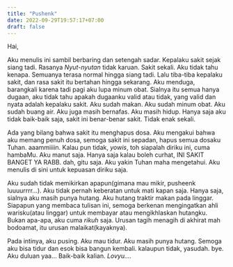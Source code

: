 ```yaml
---
title: "Pushenk"
date: 2022-09-29T19:57:17+07:00
draft: false
---
```


Hai,  

Aku menulis ini sambil berbaring dan setengah sadar. Kepalaku sakit sejak siang tadi. Rasanya *Nyut-nyutan* tidak karuan. Sakit sekali. Aku tidak tahu kenapa. Semuanya terasa normal hingga siang tadi. Lalu tiba-tiba kepalaku sakit, dan rasa sakit itu bertahan hingga sekarang. Aku menduga, barangkali karena tadi pagi aku lupa minum obat. Sialnya itu semua hanya dugaan, aku tidak tahu apakah dugaanku valid atau tidak, yang valid dan nyata adalah kepalaku sakit. Aku sudah makan. Aku sudah minum obat. Aku sudah buang air. Aku juga masih bernafas. Aku masih hidup. Hanya saja aku tidak baik-baik saja, sakit ini benar-benar sakit. Tidak enak sekali.  

Ada yang bilang bahwa sakit itu menghapus dosa. Aku mengakui bahwa aku memang penuh dosa, semoga sakit ini sepadan, hapus semua dosaku Tuhan. aaammiiiin. Kalau pun tidak, *yowis*, toh siapalah diriku ini, cuma hambaMu. Aku manut saja. Hanya saja kalau boleh curhat, INI SAKIT BANGET YA RABB. dah, gitu saja. Aku yakin Tuhan maha mengetahui. Aku menulis di sini untuk kepuasan diriku saja.  

Aku sudah tidak memikirkan apapun(gimana mau mikir, pusheenk luuuurrrr...). Aku tidak pernah keberatan untuk mati kapan saja. Hanya saja, sialnya aku masih punya hutang. Aku hutang traktir makan pada linggar. Siapapun yang membaca tulisan ini, semoga berkenan mengingatkan ahli warisku(atau linggar) untuk membayar atau mengikhlaskan hutangku. Bukan apa-apa, aku cuma *rikuh* saja. Urusan tagih menagih di akhirat mah bodoamat, itu urusan malaikat(kayaknya).  

Pada intinya, aku pusing. Aku mau tidur. Aku masih punya hutang. Semoga aku bisa tidur dan esok bisa bangun kembali. kalaupun tidak, yasudah. bye. Aku duluan yaa... Baik-baik kalian. *Lovyu....*








